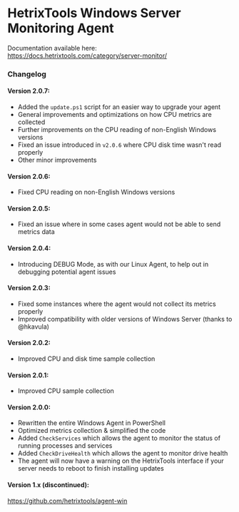 # HetrixTools Windows Server Monitoring Agent

Documentation available here: https://docs.hetrixtools.com/category/server-monitor/

### Changelog

#### Version 2.0.7: 

- Added the `update.ps1` script for an easier way to upgrade your agent
- General improvements and optimizations on how CPU metrics are collected
- Further improvements on the CPU reading of non-English Windows versions
- Fixed an issue introduced in `v2.0.6` where CPU disk time wasn't read properly
- Other minor improvements

#### Version 2.0.6: 

- Fixed CPU reading on non-English Windows versions

#### Version 2.0.5: 

- Fixed an issue where in some cases agent would not be able to send metrics data

#### Version 2.0.4: 

- Introducing DEBUG Mode, as with our Linux Agent, to help out in debugging potential agent issues

#### Version 2.0.3: 

- Fixed some instances where the agent would not collect its metrics properly
- Improved compatibility with older versions of Windows Server (thanks to @hkavula)

#### Version 2.0.2: 

- Improved CPU and disk time sample collection

#### Version 2.0.1: 

- Improved CPU sample collection

#### Version 2.0.0: 

- Rewritten the entire Windows Agent in PowerShell
- Optimized metrics collection & simplified the code
- Added `CheckServices` which allows the agent to monitor the status of running processes and services
- Added `CheckDriveHealth` which allows the agent to monitor drive health
- The agent will now have a warning on the HetrixTools interface if your server needs to reboot to finish installing updates



#### Version 1.x (discontinued): 
https://github.com/hetrixtools/agent-win